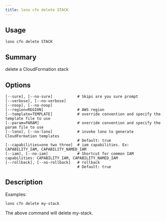 ```yaml
---
title: lono cfn delete STACK
---
```


## Usage

    lono cfn delete STACK

## Summary

delete a CloudFormation stack
## Options

```
[--sure], [--no-sure]           # Skips are you sure prompt
[--verbose], [--no-verbose]
[--noop], [--no-noop]
[--region=REGION]               # AWS region
[--template=TEMPLATE]           # override convention and specify the template file to use
[--param=PARAM]                 # override convention and specify the param file to use
[--lono], [--no-lono]           # invoke lono to generate CloudFormation templates
                                # Default: true
[--capabilities=one two three]  # iam capabilities. Ex: CAPABILITY_IAM, CAPABILITY_NAMED_IAM
[--iam], [--no-iam]             # Shortcut for common IAM capabilities: CAPABILITY_IAM, CAPABILITY_NAMED_IAM
[--rollback], [--no-rollback]   # rollback
                                # Default: true
```

## Description

Examples:

    lono cfn delete my-stack

The above command will delete my-stack.



